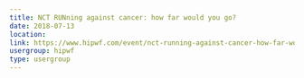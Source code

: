 ```yaml
---
title: NCT RUNning against cancer: how far would you go?
date: 2018-07-13
location: 
link: https://www.hipwf.com/event/nct-running-against-cancer-how-far-would-you-go/
usergroup: hipwf
type: usergroup
---
```

